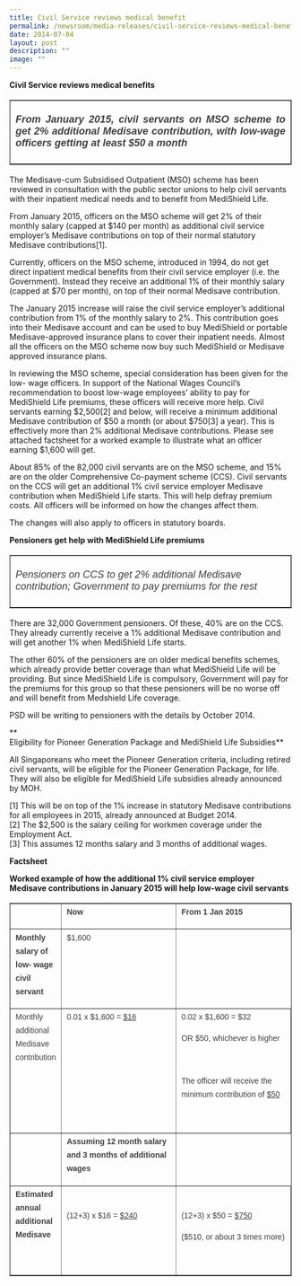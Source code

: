 ```yaml
---
title: Civil Service reviews medical benefit
permalink: /newsroom/media-releases/civil-service-reviews-medical-benefit/
date: 2014-07-04
layout: post
description: ""
image: ""
---
```

**Civil Service reviews medical benefits**

<table border="1" style="font-style: normal; font-variant-caps: normal; font-weight: 400; letter-spacing: normal; orphans: auto; text-align: start; text-transform: none; white-space: normal; widows: auto; word-spacing: 0px; -webkit-text-size-adjust: auto; -webkit-text-stroke-width: 0px; text-decoration: none; box-sizing: border-box; vertical-align: top; caret-color: rgb(63, 63, 63); color: rgb(63, 63, 63); font-family: &quot;DM Sans&quot;, sans-serif; font-size: 18px;"><tbody style="box-sizing: border-box; vertical-align: top;"><tr style="box-sizing: border-box; vertical-align: top;"><td style="box-sizing: border-box; vertical-align: top; width: 616px; text-align: justify;"><strong style="box-sizing: border-box; vertical-align: top;"><em style="box-sizing: border-box; vertical-align: top;"><br style="box-sizing: border-box; vertical-align: top;">From January 2015, civil servants on MSO scheme to get 2% additional Medisave contribution, with low-wage officers getting at least $50 a month&nbsp;<br style="box-sizing: border-box; vertical-align: top;"><br style="box-sizing: border-box; vertical-align: top;"></em></strong></td></tr></tbody></table>

The Medisave-cum Subsidised Outpatient (MSO) scheme has been reviewed in consultation with the public sector unions to help civil servants with their inpatient medical needs and to benefit from MediShield Life.

From January 2015, officers on the MSO scheme will get 2% of their monthly salary (capped at $140 per month) as additional civil service employer’s Medisave contributions on top of their normal statutory Medisave contributions\[1\].

Currently, officers on the MSO scheme, introduced in 1994, do not get direct inpatient medical benefits from their civil service employer (i.e. the Government). Instead they receive an additional 1% of their monthly salary (capped at $70 per month), on top of their normal Medisave contribution.

The January 2015 increase will raise the civil service employer’s additional contribution from 1% of the monthly salary to 2%. This contribution goes into their Medisave account and can be used to buy MediShield or portable Medisave-approved insurance plans to cover their inpatient needs. Almost all the officers on the MSO scheme now buy such MediShield or Medisave approved insurance plans.&nbsp;

In reviewing the MSO scheme, special consideration has been given for the low- wage officers. In support of the National Wages Council’s recommendation to boost low-wage employees’ ability to pay for MediShield Life premiums, these officers will receive more help. Civil servants earning $2,500\[2\] and below, will receive a minimum additional Medisave contribution of $50 a month (or about $750\[3\] a year). This is effectively more than 2% additional Medisave contributions. Please see attached factsheet for a worked example to illustrate what an officer earning $1,600 will get.

About 85% of the 82,000 civil servants are on the MSO scheme, and 15% are on the older Comprehensive Co-payment scheme (CCS). Civil servants on the CCS will get an additional 1% civil service employer Medisave contribution when MediShield Life starts. This will help defray premium costs. All officers will be informed on how the changes affect them.

The changes will also apply to officers in statutory boards.

**Pensioners get help with MediShield Life premiums**

<table border="1" style="font-style: normal; font-variant-caps: normal; font-weight: 400; letter-spacing: normal; orphans: auto; text-align: start; text-transform: none; white-space: normal; widows: auto; word-spacing: 0px; -webkit-text-size-adjust: auto; -webkit-text-stroke-width: 0px; text-decoration: none; box-sizing: border-box; vertical-align: top; caret-color: rgb(63, 63, 63); color: rgb(63, 63, 63); font-family: &quot;DM Sans&quot;, sans-serif; font-size: 18px;"><tbody style="box-sizing: border-box; vertical-align: top;"><tr style="box-sizing: border-box; vertical-align: top;"><td style="box-sizing: border-box; vertical-align: top;"><em style="box-sizing: border-box; vertical-align: top;"><br style="box-sizing: border-box; vertical-align: top;">Pensioners on CCS to get 2% additional Medisave contribution; Government to pay premiums for the rest<br style="box-sizing: border-box; vertical-align: top;"><br style="box-sizing: border-box; vertical-align: top;"></em></td></tr></tbody></table>

There are 32,000 Government pensioners. Of these, 40% are on the CCS. They already currently receive a 1% additional Medisave contribution and will get another 1% when MediShield Life starts.

The other 60% of the pensioners are on older medical benefits schemes, which already provide better coverage than what MediShield Life will be providing. But since MediShield Life is compulsory, Government will pay for the premiums for this group so that these pensioners will be no worse off and will benefit from Medshield Life coverage.

PSD will be writing to pensioners with the details by October 2014.

**  
Eligibility for Pioneer Generation Package and MediShield Life Subsidies**

All Singaporeans who meet the Pioneer Generation criteria, including retired civil servants, will be eligible for the Pioneer Generation Package, for life. They will also be eligible for MediShield Life subsidies already announced by MOH.&nbsp;

\[1\] This will be on top of the 1% increase in statutory Medisave contributions for all employees in 2015, already announced at Budget 2014.  
\[2\] The $2,500 is the salary ceiling for workmen coverage under the Employment Act.  
\[3\] This assumes 12 months salary and 3 months of additional wages.

**Factsheet**

**Worked example of how the additional 1% civil service employer Medisave contributions in January 2015 will help low-wage civil servants**

<table border="1" style="font-style: normal; font-variant-caps: normal; font-weight: 400; letter-spacing: normal; orphans: auto; text-align: start; text-transform: none; white-space: normal; widows: auto; word-spacing: 0px; -webkit-text-size-adjust: auto; -webkit-text-stroke-width: 0px; text-decoration: none; box-sizing: border-box; vertical-align: top; caret-color: rgb(63, 63, 63); color: rgb(63, 63, 63); font-family: &quot;DM Sans&quot;, sans-serif; font-size: 18px;"><tbody style="box-sizing: border-box; vertical-align: top;"><tr style="box-sizing: border-box; vertical-align: top;"><td style="box-sizing: border-box; vertical-align: top;"><p style="box-sizing: border-box; vertical-align: top; margin-top: 0px; font-size: 0.875rem; line-height: 1.71429em; margin-bottom: 1em;"><strong style="box-sizing: border-box; vertical-align: top;">&nbsp;</strong></p></td><td style="box-sizing: border-box; vertical-align: top;"><p style="box-sizing: border-box; vertical-align: top; margin-top: 0px; font-size: 0.875rem; line-height: 1.71429em; margin-bottom: 1em;"><strong style="box-sizing: border-box; vertical-align: top;">Now</strong></p></td><td style="box-sizing: border-box; vertical-align: top;"><p style="box-sizing: border-box; vertical-align: top; margin-top: 0px; font-size: 0.875rem; line-height: 1.71429em; margin-bottom: 1em;"><strong style="box-sizing: border-box; vertical-align: top;">From 1 Jan 2015</strong></p></td></tr><tr style="box-sizing: border-box; vertical-align: top;"><td style="box-sizing: border-box; vertical-align: top;"><p style="box-sizing: border-box; vertical-align: top; margin-top: 0px; font-size: 0.875rem; line-height: 1.71429em; margin-bottom: 1em;"><strong style="box-sizing: border-box; vertical-align: top;">Monthly salary of low- wage civil servant</strong></p></td><td style="box-sizing: border-box; vertical-align: top;"><p style="box-sizing: border-box; vertical-align: top; margin-top: 0px; font-size: 0.875rem; line-height: 1.71429em; margin-bottom: 1em;">$1,600</p></td></tr><tr style="box-sizing: border-box; vertical-align: top;"><td style="box-sizing: border-box; vertical-align: top;"><p style="box-sizing: border-box; vertical-align: top; margin-top: 0px; font-size: 0.875rem; line-height: 1.71429em; margin-bottom: 1em;">Monthly additional Medisave contribution</p></td><td style="box-sizing: border-box; vertical-align: top;"><p style="box-sizing: border-box; vertical-align: top; margin-top: 0px; font-size: 0.875rem; line-height: 1.71429em; margin-bottom: 1em;">0.01 x $1,600 =&nbsp;<span style="box-sizing: border-box; vertical-align: top; text-decoration: underline;">$16</span></p><p style="box-sizing: border-box; vertical-align: top; margin-top: 0px; font-size: 0.875rem; line-height: 1.71429em; margin-bottom: 1em;"><em style="box-sizing: border-box; vertical-align: top;">&nbsp;</em></p></td><td style="box-sizing: border-box; vertical-align: top;"><p style="box-sizing: border-box; vertical-align: top; margin-top: 0px; font-size: 0.875rem; line-height: 1.71429em; margin-bottom: 1em;">0.02 x $1,600 = $32</p><p style="box-sizing: border-box; vertical-align: top; margin-top: 0px; font-size: 0.875rem; line-height: 1.71429em; margin-bottom: 1em;">OR $50, whichever is higher</p><p style="box-sizing: border-box; vertical-align: top; margin-top: 0px; font-size: 0.875rem; line-height: 1.71429em; margin-bottom: 1em;">&nbsp;</p><p style="box-sizing: border-box; vertical-align: top; margin-top: 0px; font-size: 0.875rem; line-height: 1.71429em; margin-bottom: 1em;">The officer will receive the minimum contribution of&nbsp;<span style="box-sizing: border-box; vertical-align: top; text-decoration: underline;">$50</span></p><p style="box-sizing: border-box; vertical-align: top; margin-top: 0px; font-size: 0.875rem; line-height: 1.71429em; margin-bottom: 1em;"><em style="box-sizing: border-box; vertical-align: top;">&nbsp;</em></p></td></tr><tr style="box-sizing: border-box; vertical-align: top;"><td style="box-sizing: border-box; vertical-align: top;"><p style="box-sizing: border-box; vertical-align: top; margin-top: 0px; font-size: 0.875rem; line-height: 1.71429em; margin-bottom: 1em;">&nbsp;</p></td><td style="box-sizing: border-box; vertical-align: top;"><p style="box-sizing: border-box; vertical-align: top; margin-top: 0px; font-size: 0.875rem; line-height: 1.71429em; margin-bottom: 1em;"><strong style="box-sizing: border-box; vertical-align: top;">Assuming 12 month salary and 3 months of additional wages</strong></p></td></tr><tr style="box-sizing: border-box; vertical-align: top;"><td style="box-sizing: border-box; vertical-align: top;"><p style="box-sizing: border-box; vertical-align: top; margin-top: 0px; font-size: 0.875rem; line-height: 1.71429em; margin-bottom: 1em;"><strong style="box-sizing: border-box; vertical-align: top;">Estimated annual additional Medisave</strong><em style="box-sizing: border-box; vertical-align: top;"></em></p></td><td style="box-sizing: border-box; vertical-align: top; width: 207px;"><p style="box-sizing: border-box; vertical-align: top; margin-top: 0px; font-size: 0.875rem; line-height: 1.71429em; margin-bottom: 1em;">&nbsp;</p><p style="box-sizing: border-box; vertical-align: top; margin-top: 0px; font-size: 0.875rem; line-height: 1.71429em; margin-bottom: 1em;">(12+3) x $16 =&nbsp;<span style="box-sizing: border-box; vertical-align: top; text-decoration: underline;">$240</span></p><p style="box-sizing: border-box; vertical-align: top; margin-top: 0px; font-size: 0.875rem; line-height: 1.71429em; margin-bottom: 1em;">&nbsp;</p><p style="box-sizing: border-box; vertical-align: top; margin-top: 0px; font-size: 0.875rem; line-height: 1.71429em; margin-bottom: 1em;">&nbsp;</p></td><td style="box-sizing: border-box; vertical-align: top; width: 207px;"><p style="box-sizing: border-box; vertical-align: top; margin-top: 0px; font-size: 0.875rem; line-height: 1.71429em; margin-bottom: 1em;">&nbsp;</p><p style="box-sizing: border-box; vertical-align: top; margin-top: 0px; font-size: 0.875rem; line-height: 1.71429em; margin-bottom: 1em;">(12+3) x $50 =&nbsp;<span style="box-sizing: border-box; vertical-align: top; text-decoration: underline;">$750</span></p><p style="box-sizing: border-box; vertical-align: top; margin-top: 0px; font-size: 0.875rem; line-height: 1.71429em; margin-bottom: 1em;">($510, or about 3 times more)</p><div style="box-sizing: border-box; vertical-align: top;">&nbsp;</div></td></tr></tbody></table>